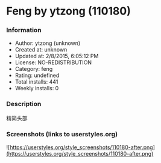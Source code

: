 # Feng by ytzong (110180)

### Information
- Author: ytzong (unknown)
- Created at: unknown
- Updated at: 2/8/2015, 6:05:12 PM
- License: NO-REDISTRIBUTION
- Category: feng
- Rating: undefined
- Total installs: 441
- Weekly installs: 0


### Description
精简头部


### Screenshots (links to userstyles.org)
![https://userstyles.org/style_screenshots/110180-after.png](https://userstyles.org/style_screenshots/110180-after.png)



